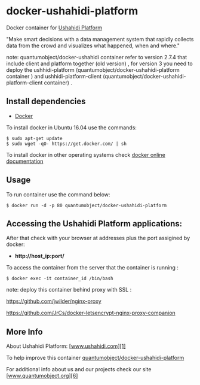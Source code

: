 # docker-ushahidi-platform

Docker container for [Ushahidi Platform][3]

"Make smart decisions with a data management system that rapidly collects data from the crowd and visualizes what happened, when and where."

note: quantumobject/docker-ushahidi container  refer to version 2.7.4 that include client and platform together (old version) , for version 3 you need to deploy the ushhidi-platform (quantumobject/docker-ushahidi-platform container ) and ushhidi-platform-client (quantumobject/docker-ushahidi-platform-client container) . 

## Install dependencies

  - [Docker][2]

To install docker in Ubuntu 16.04 use the commands:

    $ sudo apt-get update
    $ sudo wget -qO- https://get.docker.com/ | sh

 To install docker in other operating systems check [docker online documentation][4]

## Usage

To run container use the command below:

    $ docker run -d -p 80 quantumobject/docker-ushahidi-platform

## Accessing the Ushahidi Platform applications:

After that check with your browser at addresses plus the port assigined by docker:

  - **http://host_ip:port/**

To access the container from the server that the container is running :

    $ docker exec -it container_id /bin/bash
    
note: deploy this container behind proxy with SSL :

https://github.com/jwilder/nginx-proxy

https://github.com/JrCs/docker-letsencrypt-nginx-proxy-companion

## More Info

About Ushahidi Platform: [www.ushahidi.com][1]

To help improve this container [quantumobject/docker-ushahidi-platform][5]

For additional info about us and our projects check our site [www.quantumobject.org][6]

[1]:http://www.ushahidi.com/
[2]:https://www.docker.com
[3]:http://www.ushahidi.com/product/ushahidi/
[4]:http://docs.docker.com
[5]:https://github.com/QuantumObject/docker-ushahidi-platform
[6]:https://www.quantumobject.org/

